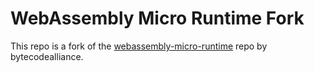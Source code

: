 WebAssembly Micro Runtime Fork
=========================


This repo is a fork of the [webassembly-micro-runtime](https://github.com/bytecodealliance/wasm-micro-runtime)
repo by bytecodealliance.
